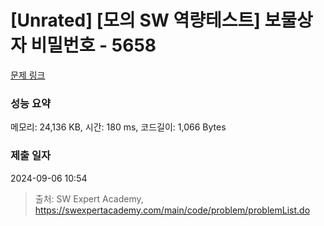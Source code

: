 # [Unrated] [모의 SW 역량테스트] 보물상자 비밀번호 - 5658 

[문제 링크](https://swexpertacademy.com/main/code/problem/problemDetail.do?contestProbId=AWXRUN9KfZ8DFAUo) 

### 성능 요약

메모리: 24,136 KB, 시간: 180 ms, 코드길이: 1,066 Bytes

### 제출 일자

2024-09-06 10:54



> 출처: SW Expert Academy, https://swexpertacademy.com/main/code/problem/problemList.do